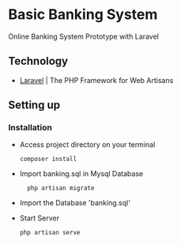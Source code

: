 # Basic Banking System

Online Banking System Prototype with Laravel

## Technology

- [Laravel](https://laravel.com/) | The PHP Framework for Web Artisans

## Setting up

### Installation

- Access project directory on your terminal

      composer install

- Import banking.sql in Mysql Database

        php artisan migrate
        
- Import the Database 'banking.sql'


- Start Server

      php artisan serve
